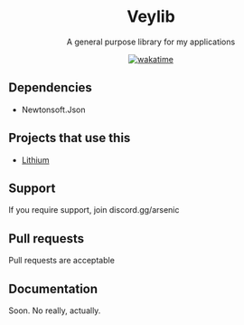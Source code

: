 <div align="center">

# Veylib
A general purpose library for my applications

[![wakatime](https://wakatime.com/badge/user/0ccf7ed5-30a2-486d-8ea4-6b0ca58cd9c9/project/3b474118-cf1e-4b6a-bba2-1c30ece40015.svg)](https://wakatime.com/badge/user/0ccf7ed5-30a2-486d-8ea4-6b0ca58cd9c9/project/3b474118-cf1e-4b6a-bba2-1c30ece40015)

</div>

## Dependencies
* Newtonsoft.Json

## Projects that use this
* [Lithium](https://github.com/verlox/Lithium-Nuker-2)

## Support
If you require support, join discord.gg/arsenic

## Pull requests
Pull requests are acceptable

## Documentation
Soon. No really, actually.
